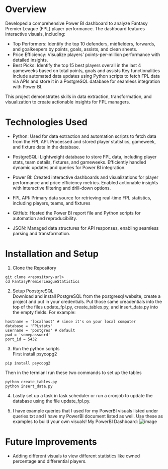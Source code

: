 # **Overview**

Developed a comprehensive Power BI dashboard to analyze Fantasy Premier League (FPL) player performance. The dashboard features interactive visuals, including:

* Top Performers: Identify the top 10 defenders, midfielders, forwards, and goalkeepers by points, goals, assists, and clean sheets.
* Price Efficiency: Visualize players' points-per-million performance with detailed insights.
* Best Picks: Identify the top 15 best players overall in the last 4 gameweeks based on total points, goals and assists
Key functionalities include automated data updates using Python scripts to fetch FPL data via APIs and store it in a PostgreSQL database for seamless integration with Power BI.

This project demonstrates skills in data extraction, transformation, and visualization to create actionable insights for FPL managers.

# **Technologies Used**

* Python:
Used for data extraction and automation scripts to fetch data from the FPL API.
Processed and stored player statistics, gameweek, and fixture data in the database.

* PostgreSQL:
Lightweight database to store FPL data, including player stats, team details, fixtures, and gameweeks.
Efficiently handled dynamic updates and queries for Power BI integration.

* Power BI:
Created interactive dashboards and visualizations for player performance and price efficiency metrics.
Enabled actionable insights with interactive filtering and drill-down options.

* FPL API:
Primary data source for retrieving real-time FPL statistics, including players, teams, and fixtures

* GitHub:
Hosted the Power BI report file and Python scripts for automation and reproducibility.

* JSON:
Managed data structures for API responses, enabling seamless parsing and transformation.

# **Installation and Setup**
1. Clone the Repository
```
git clone <repository-url>
cd FantasyPremierLeagueStatistics
```
2. Setup PoostgreSQL <br/>
Download and install PostgreSQL from the postgresql website, create a project and put in your credentials.
Put those same creadentials into the top of the files update_fpl.py, create_tables.py, and insert_data.py into the empty fields.
For example:
```
hostname = 'localhost' # since it's on your local computer
database = 'FPLstats'
username = 'postgres' # default
pwd = 'somepassword'
port_id = 5432
```

3. Run the python scripts <br/>
First install psycopg2
```
pip install psycopg2
```
Then in the termianl run these two commands to set up the tables
```
python create_tables.py
python insert_data.py
```

4. Lastly set up a task in task scheduler or run a cronjob to update the database using the file update_fpl.py.

5. I have example queries that I used for my PowerBI visuals listed under queries.txt and I have my PowerBI document listed as well. Use these as examples to build your own visuals!
My PowerBI Dashboard:
![image](https://github.com/user-attachments/assets/a70962a0-2696-4188-98e7-9ba07d7fc7aa)

# **Future Improvements**
* Adding different visuals to view different statistics like owned percentage and differential players.
